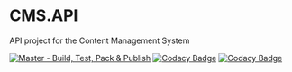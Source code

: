 # CMS.API
API project for the Content Management System

[![Master - Build, Test, Pack & Publish](https://github.com/AdamBOD/CMS.API/actions/workflows/master-build.yml/badge.svg)](https://github.com/AdamBOD/CMS.API/actions/workflows/master-build.yml)
[![Codacy Badge](https://app.codacy.com/project/badge/Grade/dbe45eb7e3984aee9c538bd3d5aa6944)](https://www.codacy.com?utm_source=github.com&amp;utm_medium=referral&amp;utm_content=Web-Env/CMS.API&amp;utm_campaign=Badge_Grade)
[![Codacy Badge](https://app.codacy.com/project/badge/Coverage/dbe45eb7e3984aee9c538bd3d5aa6944)](https://www.codacy.com?utm_source=github.com&utm_medium=referral&utm_content=Web-Env/CMS.API&utm_campaign=Badge_Coverage)
